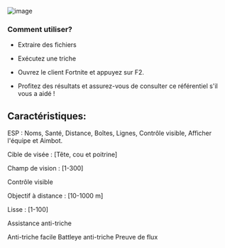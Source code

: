 ![image](https://github.com/yessx/FortniteExternalCheat/assets/169187368/989db772-2b48-4ebf-856c-1ddd60b224e6)



### Comment utiliser?

- Extraire des fichiers

- Exécutez une triche

- Ouvrez le client Fortnite et appuyez sur F2.

- Profitez des résultats et assurez-vous de consulter ce référentiel s'il vous a aidé !

## Caractéristiques:

ESP : Noms, Santé, Distance, Boîtes, Lignes, Contrôle visible, Afficher l'équipe et Aimbot.

Cible de visée : [Tête, cou et poitrine]

Champ de vision : [1-300]

Contrôle visible

Objectif à distance : [10-1000 m]

Lisse : [1-100]

Assistance anti-triche

Anti-triche facile
Battleye anti-triche
Preuve de flux